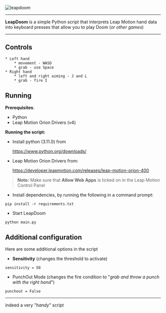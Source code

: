 ![leapdoom](https://user-images.githubusercontent.com/84254704/198024572-8b087ea8-11bd-42c0-b11a-f5bf862fd2f2.png)


------

**LeapDoom** is a simple Python script that interprets Leap Motion hand data into keyboard presses that allow you to play Doom (*or other games*)

------
## Controls
	* Left hand
		* movement - WASD
		* grab - use Space
	* Right hand
		* left and right aiming - J and L
		* grab - fire I

## Running
**Prerequisites**:
* Python
* Leap Motion Orion Drivers (v4)


**Running the script:**

* Install python (3.11.0) from

  https://www.python.org/downloads/
* Leap Motion Orion Drivers from:

  https://developer.leapmotion.com/releases/leap-motion-orion-400

> **Note:** Make sure that **Allow Web Apps** is ticked on in the Leap Motion Control Panel

* Install dependencies, by running the following in a command prompt:
```
pip install -r requirements.txt
```

* Start LeapDoom
```
python main.py
```


## Additional configuration
Here are some additional options in the script


* **Sensitivity** (changes the threshold to activate)
 ```
sensitivity = 50
```

* PunchOut Mode (changes the fire condition to "*grab and throw a punch with the right hand*")
```
punchout = False
```


-----
indeed a very "*handy*" script
